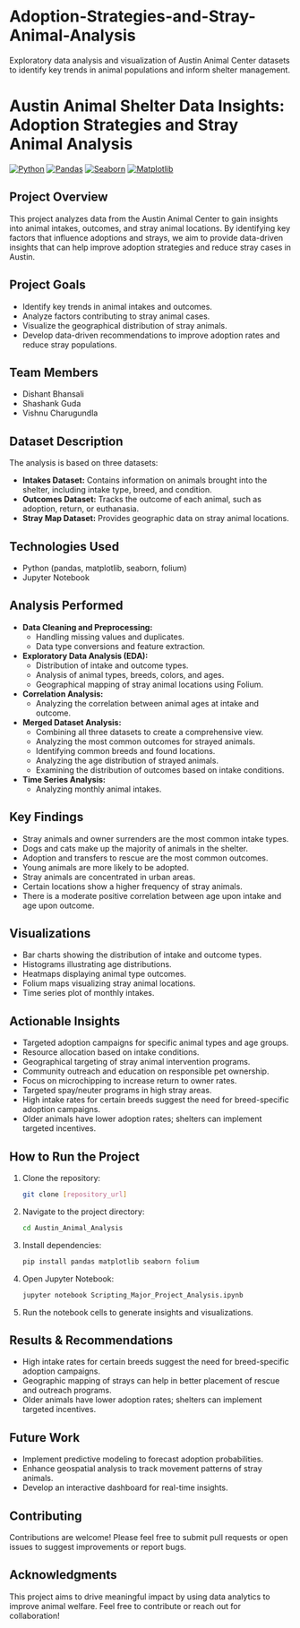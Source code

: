# Adoption-Strategies-and-Stray-Animal-Analysis
Exploratory data analysis and visualization of Austin Animal Center datasets to identify key trends in animal populations and inform shelter management.

# Austin Animal Shelter Data Insights: Adoption Strategies and Stray Animal Analysis

[![Python](https://img.shields.io/badge/python-3.x-blue.svg)](https://www.python.org/)
[![Pandas](https://img.shields.io/badge/pandas-%23150458.svg?style=for-the-badge&logo=pandas&logoColor=white)](https://pandas.pydata.org/)
[![Seaborn](https://img.shields.io/badge/seaborn-%234CB391.svg?style=for-the-badge&logo=seaborn&logoColor=white)](https://seaborn.pydata.org/)
[![Matplotlib](https://img.shields.io/badge/matplotlib-%23E35A2C.svg?style=for-the-badge&logo=matplotlib&logoColor=white)](https://matplotlib.org/)

## Project Overview

This project analyzes data from the Austin Animal Center to gain insights into animal intakes, outcomes, and stray animal locations. By identifying key factors that influence adoptions and strays, we aim to provide data-driven insights that can help improve adoption strategies and reduce stray cases in Austin.

## Project Goals

* Identify key trends in animal intakes and outcomes.
* Analyze factors contributing to stray animal cases.
* Visualize the geographical distribution of stray animals.
* Develop data-driven recommendations to improve adoption rates and reduce stray populations.

## Team Members

* Dishant Bhansali
* Shashank Guda
* Vishnu Charugundla

## Dataset Description

The analysis is based on three datasets:

* **Intakes Dataset:** Contains information on animals brought into the shelter, including intake type, breed, and condition.
* **Outcomes Dataset:** Tracks the outcome of each animal, such as adoption, return, or euthanasia.
* **Stray Map Dataset:** Provides geographic data on stray animal locations.

## Technologies Used

* Python (pandas, matplotlib, seaborn, folium)
* Jupyter Notebook

## Analysis Performed

* **Data Cleaning and Preprocessing:**
    * Handling missing values and duplicates.
    * Data type conversions and feature extraction.
* **Exploratory Data Analysis (EDA):**
    * Distribution of intake and outcome types.
    * Analysis of animal types, breeds, colors, and ages.
    * Geographical mapping of stray animal locations using Folium.
* **Correlation Analysis:**
    * Analyzing the correlation between animal ages at intake and outcome.
* **Merged Dataset Analysis:**
    * Combining all three datasets to create a comprehensive view.
    * Analyzing the most common outcomes for strayed animals.
    * Identifying common breeds and found locations.
    * Analyzing the age distribution of strayed animals.
    * Examining the distribution of outcomes based on intake conditions.
* **Time Series Analysis:**
    * Analyzing monthly animal intakes.

## Key Findings

* Stray animals and owner surrenders are the most common intake types.
* Dogs and cats make up the majority of animals in the shelter.
* Adoption and transfers to rescue are the most common outcomes.
* Young animals are more likely to be adopted.
* Stray animals are concentrated in urban areas.
* Certain locations show a higher frequency of stray animals.
* There is a moderate positive correlation between age upon intake and age upon outcome.

## Visualizations

* Bar charts showing the distribution of intake and outcome types.
* Histograms illustrating age distributions.
* Heatmaps displaying animal type outcomes.
* Folium maps visualizing stray animal locations.
* Time series plot of monthly intakes.

## Actionable Insights

* Targeted adoption campaigns for specific animal types and age groups.
* Resource allocation based on intake conditions.
* Geographical targeting of stray animal intervention programs.
* Community outreach and education on responsible pet ownership.
* Focus on microchipping to increase return to owner rates.
* Targeted spay/neuter programs in high stray areas.
* High intake rates for certain breeds suggest the need for breed-specific adoption campaigns.
* Older animals have lower adoption rates; shelters can implement targeted incentives.


## How to Run the Project

1.  Clone the repository:
    ```bash
    git clone [repository_url]
    ```
2.  Navigate to the project directory:
    ```bash
    cd Austin_Animal_Analysis
    ```
3.  Install dependencies:
    ```bash
    pip install pandas matplotlib seaborn folium
    ```
4.  Open Jupyter Notebook:
    ```bash
    jupyter notebook Scripting_Major_Project_Analysis.ipynb
    ```
5.  Run the notebook cells to generate insights and visualizations.

## Results & Recommendations

* High intake rates for certain breeds suggest the need for breed-specific adoption campaigns.
* Geographic mapping of strays can help in better placement of rescue and outreach programs.
* Older animals have lower adoption rates; shelters can implement targeted incentives.

## Future Work

* Implement predictive modeling to forecast adoption probabilities.
* Enhance geospatial analysis to track movement patterns of stray animals.
* Develop an interactive dashboard for real-time insights.

## Contributing

Contributions are welcome! Please feel free to submit pull requests or open issues to suggest improvements or report bugs.



## Acknowledgments


This project aims to drive meaningful impact by using data analytics to improve animal welfare. Feel free to contribute or reach out for collaboration!
